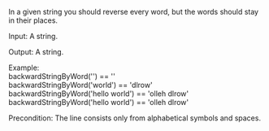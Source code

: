 In a given string you should reverse every word, but the words should stay in their places.

Input: A string.

Output: A string.

Example:  
backwardStringByWord('') == ''  
backwardStringByWord('world') == 'dlrow'  
backwardStringByWord('hello world') == 'olleh dlrow'  
backwardStringByWord('hello   world') == 'olleh   dlrow'  

Precondition: The line consists only from alphabetical symbols and spaces. 